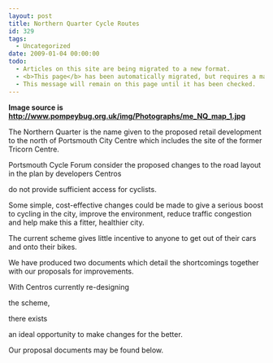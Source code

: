 ```yaml
---
layout: post
title: Northern Quarter Cycle Routes
id: 329
tags:
  - Uncategorized
date: 2009-01-04 00:00:00
todo:
  - Articles on this site are being migrated to a new format.
  - <b>This page</b> has been automatically migrated, but requires a manual check-&amp;-tune to ensure the format and links all work as expected.
  - This message will remain on this page until it has been checked.
---
```


**Image source is http://www.pompeybug.org.uk/img/Photographs/me_NQ_map_1.jpg**

The Northern Quarter is the name given to the proposed retail development to the north of Portsmouth City Centre which includes the site of the former Tricorn Centre.

Portsmouth Cycle Forum consider the proposed changes to the road layout in the plan by developers Centros

do not provide sufficient access for cyclists.

Some simple, cost-effective changes could be made to give a serious boost to cycling in the city, improve the environment, reduce traffic congestion and help make this a fitter, healthier city.

The current scheme gives little incentive to anyone to get out of their cars and onto their bikes.

We have produced two documents which detail the shortcomings together with our proposals for improvements.

With Centros currently re-designing

the scheme,

there exists

an ideal opportunity to make changes for the better.

Our proposal documents may be found below.